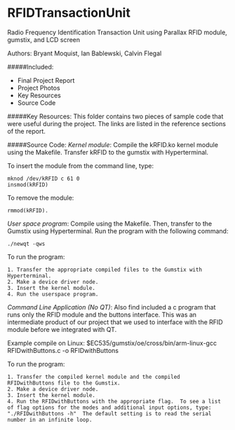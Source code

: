 RFIDTransactionUnit
===================

Radio Frequency Identification Transaction Unit using Parallax RFID module, gumstix, and LCD screen

Authors: Bryant Moquist, Ian Bablewski, Calvin Flegal

#####Included:
* Final Project Report
* Project Photos
* Key Resources
* Source Code

#####Key Resources: 
This folder contains two pieces of sample code that were useful during the project.  The links are listed in the reference sections of the report.

#####Source Code:
*Kernel module*:  Compile the kRFID.ko kernel module using the Makefile.  Transfer kRFID to the gumstix with Hyperterminal.  

To insert the module from the command line, type:
```
mknod /dev/kRFID c 61 0
insmod(kRFID)
```

To remove the module:
```
rmmod(kRFID).
```

*User space program*:  Compile using the Makefile.  Then, transfer to the Gumstix using Hyperterminal.  Run the program with the following command:
```
./newqt -qws
```

To run the program:
```
1. Transfer the appropriate compiled files to the Gumstix with Hyperterminal.
2. Make a device driver node.
3. Insert the kernel module.
4. Run the userspace program.
```
*Command Line Application (No QT)*:  Also find included a c program that runs only the RFID module and the buttons interface.  This was an intermediate product of our project that we used to interface with the RFID module before we integrated with QT.  

Example compile on Linux:
$EC535/gumstix/oe/cross/bin/arm-linux-gcc RFIDwithButtons.c -o RFIDwithButtons

To run the program:
```
1. Transfer the compiled kernel module and the compiled RFIDwithButtons file to the Gumstix.
2. Make a device driver node.
3. Insert the kernel module.
4. Run the RFIDwithButtons with the appropriate flag.  To see a list of flag options for the modes and additional input options, type: "./RFIDwithButtons -h"  The default setting is to read the serial number in an infinite loop. 
```

